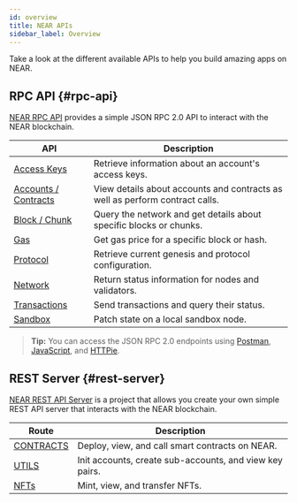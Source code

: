 ```yaml
---
id: overview
title: NEAR APIs
sidebar_label: Overview
---
```


Take a look at the different available APIs to help you build amazing apps on NEAR.

## RPC API {#rpc-api}

[NEAR RPC API](/docs/api/rpc) provides a simple JSON RPC 2.0 API to interact with the NEAR blockchain.

| API | Description |
|-----|-------------|
| [Access Keys](/docs/api/rpc/access-keys) | Retrieve information about an account's access keys. |
| [Accounts / Contracts](/docs/api/rpc/contracts) | View details about accounts and contracts as well as perform contract calls. |
| [Block / Chunk](/docs/api/rpc/block-chunk) | Query the network and get details about specific blocks or chunks. |
| [Gas](/docs/api/rpc/gas) | Get gas price for a specific block or hash. |
| [Protocol](/docs/api/rpc/protocol) | Retrieve current genesis and protocol configuration. |
| [Network](/docs/api/rpc/network) | Return status information for nodes and validators. |
| [Transactions](/docs/api/rpc/transactions) | Send transactions and query their status. |
| [Sandbox](/docs/api/rpc/sandbox) | Patch state on a local sandbox node. |

> **Tip:** You can access the JSON RPC 2.0 endpoints using [Postman](/docs/api/rpc#postman-setup),
> [JavaScript](/docs/api/rpc#javascript-setup), and [HTTPie](/docs/api/rpc#httpie-setup).

## REST Server {#rest-server}

[NEAR REST API Server](/docs/api/rest-server/overview) is a project that allows you create your own simple
REST API server that interacts with the NEAR blockchain.

| Route                                      | Description                                                                                                                 |
| ------------------------------------------ | --------------------------------------------------------------------------------------------------------------------------- |
| [CONTRACTS](/docs/api/rest-server/contracts)                              |  Deploy, view, and call smart contracts on NEAR.         |
| [UTILS](/docs/api/rest-server/utils)                                  |    Init accounts, create sub-accounts, and view key pairs.                                                 |
| [NFTs](/docs/api/rest-server/nfts)                            |        Mint, view, and transfer NFTs.                                       |
